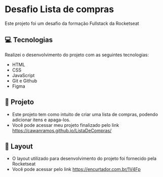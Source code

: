 <h1>Desafio Lista de compras</h1>

<p>Este projeto foi um desafio da formação Fullstack da Rocketseat</p>

## 💻 Tecnologias

Realizei o desenvolvimento do projeto com as seguintes tecnologias:

- HTML
- CSS
- JavaScript
- Git e Github
- Figma

## 📝 Projeto

- Este projeto tem como intuito de criar uma lista de compras, podendo adicionar itens e apaga-los.
- Você pode acessar meu projeto finalizado pelo link https://cawanramos.github.io/ListaDeCompras/

## 🎨 Layout 
    

- O layout utilizado para desenvolvimento do projeto foi fornecido pela Rocketseat 
- Você pode acessar pelo link https://encurtador.com.br/1V4Fp
